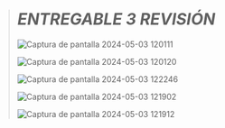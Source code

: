 > # *ENTREGABLE 3 REVISIÓN*
>
> ![Captura de pantalla 2024-05-03 120111](https://github.com/Sebastian211104/FUNDAMENTOS-DE-BIODISE-O-GRUPO-5/assets/164528827/07ff40b6-189d-4bb9-8446-a96c61fb109e)
>
> ![Captura de pantalla 2024-05-03 120120](https://github.com/Sebastian211104/FUNDAMENTOS-DE-BIODISE-O-GRUPO-5/assets/164528827/63f9d417-7201-4851-850d-1caa23df231b)
>
> ![Captura de pantalla 2024-05-03 122246](https://github.com/Sebastian211104/FUNDAMENTOS-DE-BIODISE-O-GRUPO-5/assets/164528827/db19a73d-8606-4b50-ae50-e760b3c02e62)
>
> ![Captura de pantalla 2024-05-03 121902](https://github.com/Sebastian211104/FUNDAMENTOS-DE-BIODISE-O-GRUPO-5/assets/164528827/b9e4d7f8-5a20-4ba3-ba99-9cdb81f7e624)
>
> ![Captura de pantalla 2024-05-03 121912](https://github.com/Sebastian211104/FUNDAMENTOS-DE-BIODISE-O-GRUPO-5/assets/164528827/744464c2-3c18-4a92-8fa1-8d765f9b54ae)
